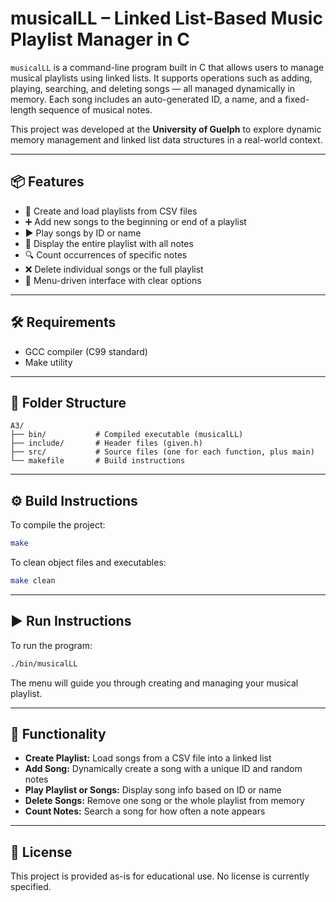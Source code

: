 
# musicalLL – Linked List-Based Music Playlist Manager in C

`musicalLL` is a command-line program built in C that allows users to manage musical playlists using linked lists. It supports operations such as adding, playing, searching, and deleting songs — all managed dynamically in memory. Each song includes an auto-generated ID, a name, and a fixed-length sequence of musical notes.

This project was developed at the **University of Guelph** to explore dynamic memory management and linked list data structures in a real-world context.

---

## 📦 Features

- 🎵 Create and load playlists from CSV files
- ➕ Add new songs to the beginning or end of a playlist
- ▶️ Play songs by ID or name
- 🔁 Display the entire playlist with all notes
- 🔍 Count occurrences of specific notes
- ❌ Delete individual songs or the full playlist
- 🧭 Menu-driven interface with clear options

---

## 🛠 Requirements

- GCC compiler (C99 standard)
- Make utility

---

## 📂 Folder Structure

```
A3/
├── bin/           # Compiled executable (musicalLL)
├── include/       # Header files (given.h)
├── src/           # Source files (one for each function, plus main)
└── makefile       # Build instructions
```

---

## ⚙️ Build Instructions

To compile the project:

```bash
make
```

To clean object files and executables:

```bash
make clean
```

---

## ▶️ Run Instructions

To run the program:

```bash
./bin/musicalLL
```

The menu will guide you through creating and managing your musical playlist.

---

## 🧪 Functionality

- **Create Playlist:** Load songs from a CSV file into a linked list
- **Add Song:** Dynamically create a song with a unique ID and random notes
- **Play Playlist or Songs:** Display song info based on ID or name
- **Delete Songs:** Remove one song or the whole playlist from memory
- **Count Notes:** Search a song for how often a note appears

---

## 📄 License

This project is provided as-is for educational use. No license is currently specified.
